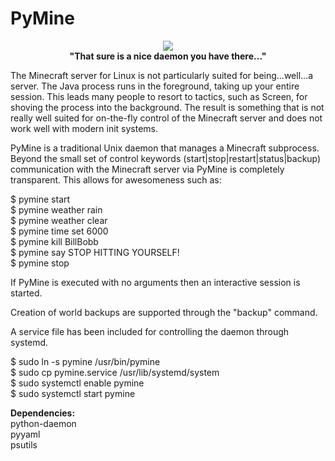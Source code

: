 PyMine
======

<div align="center"><a href="https://github.com/christopher-henderson/PyMine"><img src="https://cloud.githubusercontent.com/assets/8518514/4023774/0eca78ec-2ba6-11e4-8844-81199da62058.jpeg"/></a></div>
<div align="center"><strong>"That sure is a nice daemon you have there..."</strong></div>
<p></p>
The Minecraft server for Linux is not particularly suited for being...well...a server. The Java process runs in the foreground, taking up your entire session. This leads many people to resort to tactics, such as Screen, for shoving the process into the background. The result is something that is not really well suited for on-the-fly control of the Minecraft server and does not work well with modern init systems.

PyMine is a traditional Unix daemon that manages a Minecraft subprocess. Beyond the small set of control keywords (start|stop|restart|status|backup) communication with the Minecraft server via PyMine is completely transparent. This allows for awesomeness such as:

<p>$ pymine start<br>
$ pymine weather rain<br>
$ pymine weather clear<br>
$ pymine time set 6000<br>
$ pymine kill BillBobb<br>
$ pymine say STOP HITTING YOURSELF!<br>
$ pymine stop</p>

If PyMine is executed with no arguments then an interactive session is started.

Creation of world backups are supported through the "backup" command.

A service file has been included for controlling the daemon through systemd.

$ sudo ln -s pymine /usr/bin/pymine<br>
$ sudo cp pymine.service /usr/lib/systemd/system<br>
$ sudo systemctl enable pymine<br>
$ sudo systemctl start pymine<br>

<p><strong>Dependencies:</strong><br>
python-daemon<br>
pyyaml<br>
psutils<br></p>
